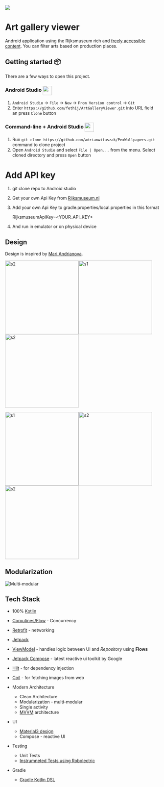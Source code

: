 <img src="https://github.com/fethij/ArtGalleryViewer/assets/32542424/4da3ef7d-9809-4f0e-9f27-31b3991ab721">

# Art gallery viewer
Android application using the Rijksmuseum rich and [freely accessible content](https://www.rijksmuseum.nl/en/data/policy).
You can filter arts based on production places.


## Getting started 📦

There are a few ways to open this project.

### Android Studio <img width="30" align="center" src="https://slackmojis.com/emojis/4696-android_studio/download">

1. `Android Studio` -> `File` -> `New` -> `From Version control` -> `Git`
2. Enter `https://github.com/fethij/ArtGalleryViewer.git` into URL field an press `Clone` button

### Command-line + Android Studio <img width="30" align="center" src="https://slackmojis.com/emojis/1263-terminal/download">

1. Run `git clone https://github.com/adrianwitaszak/PexWallpapers.git` command to clone project
2. Open `Android Studio` and select `File | Open...` from the menu. Select cloned directory and press `Open` button

# Add API key

1. git clone repo to Android studio
2. Get your own Api Key from [Rijksmuseum.nl](https://data.rijksmuseum.nl/object-metadata/api/)
3. Add your own Api Key to gradle.properties/local.properties in this format

   RijksmuseumApiKey=<YOUR_API_KEY>

4. And run in emulator or on physical device
 

## Design
Design is inspired by [Mari Andrianova](https://dribbble.com/shots/20446337-Gallery-of-art-App).

<img width="240" alt="s2" src="https://github.com/fethij/ArtGalleryViewer/assets/32542424/a46b7b5b-d2d3-4d27-a897-5c81ae6439c7"><img width="240" alt="s1" src="https://github.com/fethij/ArtGalleryViewer/assets/32542424/2056de1e-6841-4455-bc95-6ffbdaec1542"><img width="240" alt="s2" src="https://github.com/fethij/ArtGalleryViewer/assets/32542424/241f9f7e-f926-4885-a448-b2a6769c7518">

<img width="240" alt="s1" src="https://github.com/fethij/ArtGalleryViewer/assets/32542424/4cb65274-aa61-4c78-9439-874d655a2295"><img width="240" alt="s2" src="https://github.com/fethij/ArtGalleryViewer/assets/32542424/c8a96798-e180-4902-aba7-58602167bde8"><img width="240" alt="s2" src="https://github.com/fethij/ArtGalleryViewer/assets/32542424/0db53073-29bb-4cf8-8f4c-3dcf3fe64fb3">


## Modularization
<img alt="Multi-modular" src="https://github.com/fethij/ArtGalleryViewer/assets/32542424/408ed42c-fdd0-4366-9e24-6c55c3fdef99">

## Tech Stack
  * 100% [Kotlin](https://kotlinlang.org/)
  * [Coroutines/Flow](https://kotlinlang.org/docs/coroutines-overview.html) - Concurrency
  * [Retrofit](https://github.com/square/retrofit) - networking
  * [Jetpack](https://developer.android.com/jetpack)
  * [ViewModel](https://developer.android.com/topic/libraries/architecture/viewmodel) - handles logic between UI and *Repository* using **Flows**
  * [Jetpack Compose](https://developer.android.com/jetpack/compose) - latest reactive ui toolkit by Google
  * [Hilt](https://developer.android.com/training/dependency-injection/hilt-android) - for dependency injection
  * [Coil](https://github.com/coil-kt/coil) - for fetching images from web

* Modern Architecture
  * Clean Architecture
  * Modularization - multi-modular
  * Single activity
  * [MVVM](https://en.wikipedia.org/wiki/Model%E2%80%93view%E2%80%93viewmodel) architecture

* UI
  * [Material3 design]([https://material.io/design](https://m3.material.io/))
  * Compose - reactive UI

* Testing
  * Unit Tests
  * [Instrumneted Tests using Robolectric](https://robolectric.org/)

* Gradle
  * [Gradle Kotlin DSL](https://docs.gradle.org/current/userguide/kotlin_dsl.html)

